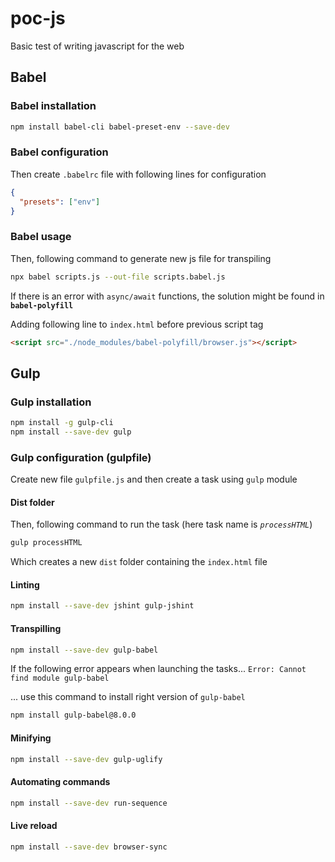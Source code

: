 # poc-js
Basic test of writing javascript for the web

## Babel

### Babel installation

```sh
npm install babel-cli babel-preset-env --save-dev
```

### Babel configuration

Then create `.babelrc` file with following lines for configuration

```json
{
  "presets": ["env"]
}
```

### Babel usage

Then, following command to generate new js file for transpiling

```sh
npx babel scripts.js --out-file scripts.babel.js
```

If there is an error with `async/await` functions, the solution might be found in **`babel-polyfill`**

Adding following line to `index.html` before previous script tag

```html
<script src="./node_modules/babel-polyfill/browser.js"></script>
```

## Gulp

### Gulp installation

```sh
npm install -g gulp-cli
npm install --save-dev gulp
```

### Gulp configuration (gulpfile)

Create new file `gulpfile.js` and then create a task using `gulp` module

#### Dist folder

Then, following command to run the task (here task name is *`processHTML`*)
```sh
gulp processHTML
```

Which creates a new `dist` folder containing the `index.html` file

#### Linting 

```sh
npm install --save-dev jshint gulp-jshint
```

#### Transpilling 

```sh
npm install --save-dev gulp-babel
```

If the following error appears when launching the tasks...
`Error: Cannot find module gulp-babel`

... use this command to install right version of `gulp-babel`
```sh
npm install gulp-babel@8.0.0
```

#### Minifying

```sh
npm install --save-dev gulp-uglify
```

#### Automating commands

```sh
npm install --save-dev run-sequence
```

#### Live reload

```sh
npm install --save-dev browser-sync
```